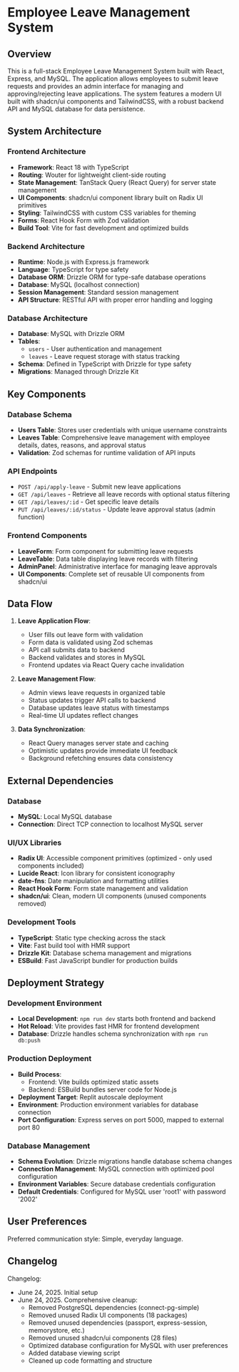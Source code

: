 # Employee Leave Management System

## Overview

This is a full-stack Employee Leave Management System built with React, Express, and MySQL. The application allows employees to submit leave requests and provides an admin interface for managing and approving/rejecting leave applications. The system features a modern UI built with shadcn/ui components and TailwindCSS, with a robust backend API and MySQL database for data persistence.

## System Architecture

### Frontend Architecture
- **Framework**: React 18 with TypeScript
- **Routing**: Wouter for lightweight client-side routing
- **State Management**: TanStack Query (React Query) for server state management
- **UI Components**: shadcn/ui component library built on Radix UI primitives
- **Styling**: TailwindCSS with custom CSS variables for theming
- **Forms**: React Hook Form with Zod validation
- **Build Tool**: Vite for fast development and optimized builds

### Backend Architecture
- **Runtime**: Node.js with Express.js framework
- **Language**: TypeScript for type safety
- **Database ORM**: Drizzle ORM for type-safe database operations
- **Database**: MySQL (localhost connection)
- **Session Management**: Standard session management
- **API Structure**: RESTful API with proper error handling and logging

### Database Architecture
- **Database**: MySQL with Drizzle ORM
- **Tables**: 
  - `users` - User authentication and management
  - `leaves` - Leave request storage with status tracking
- **Schema**: Defined in TypeScript with Drizzle for type safety
- **Migrations**: Managed through Drizzle Kit

## Key Components

### Database Schema
- **Users Table**: Stores user credentials with unique username constraints
- **Leaves Table**: Comprehensive leave management with employee details, dates, reasons, and approval status
- **Validation**: Zod schemas for runtime validation of API inputs

### API Endpoints
- `POST /api/apply-leave` - Submit new leave applications
- `GET /api/leaves` - Retrieve all leave records with optional status filtering
- `GET /api/leaves/:id` - Get specific leave details
- `PUT /api/leaves/:id/status` - Update leave approval status (admin function)

### Frontend Components
- **LeaveForm**: Form component for submitting leave requests
- **LeaveTable**: Data table displaying leave records with filtering
- **AdminPanel**: Administrative interface for managing leave approvals
- **UI Components**: Complete set of reusable UI components from shadcn/ui

## Data Flow

1. **Leave Application Flow**:
   - User fills out leave form with validation
   - Form data is validated using Zod schemas
   - API call submits data to backend
   - Backend validates and stores in MySQL
   - Frontend updates via React Query cache invalidation

2. **Leave Management Flow**:
   - Admin views leave requests in organized table
   - Status updates trigger API calls to backend
   - Database updates leave status with timestamps
   - Real-time UI updates reflect changes

3. **Data Synchronization**:
   - React Query manages server state and caching
   - Optimistic updates provide immediate UI feedback
   - Background refetching ensures data consistency

## External Dependencies

### Database
- **MySQL**: Local MySQL database
- **Connection**: Direct TCP connection to localhost MySQL server

### UI/UX Libraries
- **Radix UI**: Accessible component primitives (optimized - only used components included)
- **Lucide React**: Icon library for consistent iconography
- **date-fns**: Date manipulation and formatting utilities
- **React Hook Form**: Form state management and validation
- **shadcn/ui**: Clean, modern UI components (unused components removed)

### Development Tools
- **TypeScript**: Static type checking across the stack
- **Vite**: Fast build tool with HMR support
- **Drizzle Kit**: Database schema management and migrations
- **ESBuild**: Fast JavaScript bundler for production builds

## Deployment Strategy

### Development Environment
- **Local Development**: `npm run dev` starts both frontend and backend
- **Hot Reload**: Vite provides fast HMR for frontend development
- **Database**: Drizzle handles schema synchronization with `npm run db:push`

### Production Deployment
- **Build Process**: 
  - Frontend: Vite builds optimized static assets
  - Backend: ESBuild bundles server code for Node.js
- **Deployment Target**: Replit autoscale deployment
- **Environment**: Production environment variables for database connection
- **Port Configuration**: Express serves on port 5000, mapped to external port 80

### Database Management
- **Schema Evolution**: Drizzle migrations handle database schema changes
- **Connection Management**: MySQL connection with optimized pool configuration
- **Environment Variables**: Secure database credentials configuration
- **Default Credentials**: Configured for MySQL user 'root1' with password '2002'

## User Preferences

Preferred communication style: Simple, everyday language.

## Changelog

Changelog:
- June 24, 2025. Initial setup
- June 24, 2025. Comprehensive cleanup:
  - Removed PostgreSQL dependencies (connect-pg-simple)
  - Removed unused Radix UI components (18 packages)
  - Removed unused dependencies (passport, express-session, memorystore, etc.)
  - Removed unused shadcn/ui components (28 files)
  - Optimized database configuration for MySQL with user preferences
  - Added database viewing script
  - Cleaned up code formatting and structure